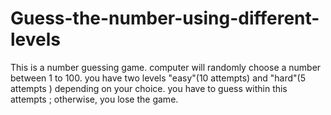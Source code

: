 # Guess-the-number-using-different-levels
This is a number guessing game. computer will randomly choose a number between 1 to 100. you have two levels "easy"(10 attempts) and  "hard"(5 attempts ) depending on your choice. you have to guess within this attempts ; otherwise, you lose the game. 
